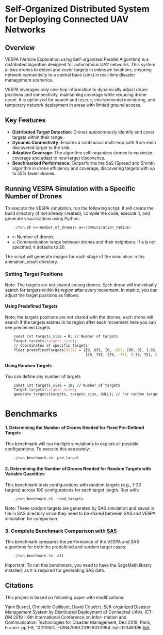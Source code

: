# Self-Organized Distributed System for Deploying Connected UAV Networks

## Overview
VESPA (Vehicle Exploration using Self-organized Parallel Algorithm) is a distributed algorithm designed for autonomous UAV networks. This system allows drones to detect and cover targets in unknown locations, ensuring network connectivity to a central base (sink) in real-time disaster management scenarios.

VESPA leverages only one-hop information to dynamically adjust drone positions and connectivity, maintaining coverage while reducing drone count. It is optimized for search and rescue, environmental monitoring, and temporary network deployment in areas with limited ground access.

## Key Features
- **Distributed Target Detection**: Drones autonomously identify and cover targets within their range.
- **Dynamic Connectivity**: Ensures a continuous multi-hop path from each discovered target to the sink.
- **Adaptive Coverage**: The algorithm self-organizes drones to maximize coverage and adapt to new target discoveries.
- **Benchmarked Performance**: Outperforms the SaS (Spread and Shrink) algorithm in drone efficiency and coverage, discovering targets with up to 55% fewer drones.

## Running VESPA Simulation with a Specific Number of Drones
To execute the VESPA simulation, run the following script. It will create the build directory (if not already created), compile the code, execute it, and generate visualizations using Python.
```bash
    ./run.sh n=<number_of_drones> a=<communication_radius>
```
- `n`: Number of drones.
- `a`: Communication range between drones and their neighbors. If a is not specified, it defaults to 20.

The script will generate images for each stage of the simulation in the animation_result directory.

### Setting Target Positions
Note: The targets are not shared among drones. Each drone will individually search for targets within its region after every movement.
In main.c, you can adjust the target positions as follows:

#### Using Predefined Targets

Note; the targets positions are not shared with the drones, each drone will search if the targets existes in its region after each movement 
here you can see predieined targets 

```bash
    const int targets_size = 8; // Number of targets
    Target targets[targets_size];
    // Coordinates of specific targets
    float predefinedTargets[8][2] = {{0, 85}, {0, -85}, {85, 0}, {-85, 0},
                                     {75, 75}, {75, -75}, {-75, 75}, {-75, -75}}; 
```

#### Using Random Targets 
You can define any number of targets 
```bash
    const int targets_size = 10; // Number of targets
    Target targets[targets_size];
    generate_targets(targets, targets_size, NULL); // For random target generation
```

# Benchmarks 

#### 1. **Determining the Number of Drones Needed for Fixed Pre-Defined Targets**
This benchmark will run multiple simulations to explore all possible configurations. To execute this separately:

```bash 
    ./run_benchmark.sh  pre_target 
```

#### 2. **Determining the Number of Drones Needed for Random Targets with Variable Quantities**

This benchmark tests configurations with random targets (e.g., 1-30 targets) across 100 configurations for each target length. Run with:
```bash  
    ./run_benchmark.sh  rand_targets
```
Note: These random targets are generated by SAS simulation and saved in file in SAS directory since they need to be shared between SAS and VESPA simulation for comparison. 

### 3. **Complete Benchmark Comparison with [SAS](https://hal.univ-reunion.fr/hal-01406492v1)**

This benchmark compares the performance of the VESPA and SAS algorithms for both the predefined and random target cases:

```bash 
    ./run_benchmark.sh  all
```
Important: To run this benchmark, you need to have the SageMath library installed, as it is required for generating SAS data.

## Citations
This project is based on following paper with modifications:

Yann Busnel, Christelle Caillouet, David Coudert. Self-organized Disaster Management System by
Distributed Deployment of Connected UAVs. ICT-DM 2019 - 6th International Conference on Infor-
mation and Communication Technologies for Disaster Management, Dec 2019, Paris, France. pp.1-8,
10.1109/ICT-DM47966.2019.9032964. hal-02349396
[link](https://inria.hal.science/hal-02349396/file/Spread_Shrink(4).pdf)
